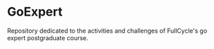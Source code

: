 # GoExpert
Repository dedicated to the activities and challenges of FullCycle's go expert postgraduate course.
